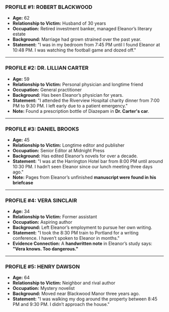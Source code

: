 ### **PROFILE #1: ROBERT BLACKWOOD**

- **Age:** 62
- **Relationship to Victim:** Husband of 30 years
- **Occupation:** Retired investment banker, managed Eleanor’s literary estate
- **Background:** Marriage had grown strained over the past year.
- **Statement:** "I was in my bedroom from 7:45 PM until I found Eleanor at 10:48 PM. I was watching the football game and dozed off."

---

### **PROFILE #2: DR. LILLIAN CARTER**

- **Age:** 59
- **Relationship to Victim:** Personal physician and longtime friend
- **Occupation:** General practitioner
- **Background:** Has been Eleanor’s physician for years.
- **Statement:** "I attended the Riverview Hospital charity dinner from 7:00 PM to 9:30 PM. I left early due to a patient emergency."
- **Note:** Found a prescription bottle of Diazepam in **Dr. Carter's car**.

---

### **PROFILE #3: DANIEL BROOKS**

- **Age:** 45
- **Relationship to Victim:** Longtime editor and publisher
- **Occupation:** Senior Editor at Midnight Press
- **Background:** Has edited Eleanor’s novels for over a decade.
- **Statement:** "I was at the Harrington Hotel bar from 8:00 PM until around 10:30 PM. I hadn’t seen Eleanor since our lunch meeting three days ago."
- **Note:** Pages from Eleanor’s unfinished **manuscript were found in his briefcase**

---

### **PROFILE #4: VERA SINCLAIR**

- **Age:** 34
- **Relationship to Victim:** Former assistant
- **Occupation:** Aspiring author
- **Background:** Left Eleanor’s employment to pursue her own writing.
- **Statement:** "I took the 8:30 PM train to Portland for a writing conference. I haven’t spoken to Eleanor in months."
- **Evidence Connection:** A **handwritten note** in Eleanor’s study says: **"Vera knows. Too dangerous."**

---

### **PROFILE #5: HENRY DAWSON**

- **Age:** 64
- **Relationship to Victim:** Neighbor and rival author
- **Occupation:** Mystery novelist
- **Background:** Moved near Blackwood Manor three years ago.
- **Statement:** "I was walking my dog around the property between 8:45 PM and 9:30 PM. I didn’t approach the house."